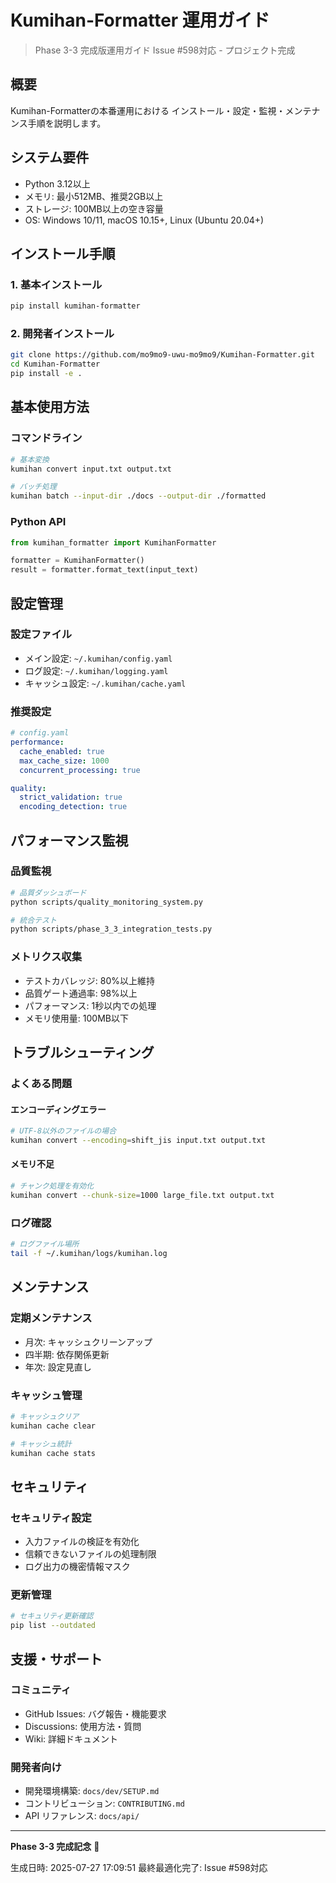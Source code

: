 # Kumihan-Formatter 運用ガイド

> Phase 3-3 完成版運用ガイド
> Issue #598対応 - プロジェクト完成

## 概要

Kumihan-Formatterの本番運用における
インストール・設定・監視・メンテナンス手順を説明します。

## システム要件

- Python 3.12以上
- メモリ: 最小512MB、推奨2GB以上
- ストレージ: 100MB以上の空き容量
- OS: Windows 10/11, macOS 10.15+, Linux (Ubuntu 20.04+)

## インストール手順

### 1. 基本インストール
```bash
pip install kumihan-formatter
```

### 2. 開発者インストール
```bash
git clone https://github.com/mo9mo9-uwu-mo9mo9/Kumihan-Formatter.git
cd Kumihan-Formatter
pip install -e .
```

## 基本使用方法

### コマンドライン
```bash
# 基本変換
kumihan convert input.txt output.txt

# バッチ処理
kumihan batch --input-dir ./docs --output-dir ./formatted
```

### Python API
```python
from kumihan_formatter import KumihanFormatter

formatter = KumihanFormatter()
result = formatter.format_text(input_text)
```

## 設定管理

### 設定ファイル
- メイン設定: `~/.kumihan/config.yaml`
- ログ設定: `~/.kumihan/logging.yaml`
- キャッシュ設定: `~/.kumihan/cache.yaml`

### 推奨設定
```yaml
# config.yaml
performance:
  cache_enabled: true
  max_cache_size: 1000
  concurrent_processing: true

quality:
  strict_validation: true
  encoding_detection: true
```

## パフォーマンス監視

### 品質監視
```bash
# 品質ダッシュボード
python scripts/quality_monitoring_system.py

# 統合テスト
python scripts/phase_3_3_integration_tests.py
```

### メトリクス収集
- テストカバレッジ: 80%以上維持
- 品質ゲート通過率: 98%以上
- パフォーマンス: 1秒以内での処理
- メモリ使用量: 100MB以下

## トラブルシューティング

### よくある問題

#### エンコーディングエラー
```bash
# UTF-8以外のファイルの場合
kumihan convert --encoding=shift_jis input.txt output.txt
```

#### メモリ不足
```bash
# チャンク処理を有効化
kumihan convert --chunk-size=1000 large_file.txt output.txt
```

### ログ確認
```bash
# ログファイル場所
tail -f ~/.kumihan/logs/kumihan.log
```

## メンテナンス

### 定期メンテナンス
- 月次: キャッシュクリーンアップ
- 四半期: 依存関係更新
- 年次: 設定見直し

### キャッシュ管理
```bash
# キャッシュクリア
kumihan cache clear

# キャッシュ統計
kumihan cache stats
```

## セキュリティ

### セキュリティ設定
- 入力ファイルの検証を有効化
- 信頼できないファイルの処理制限
- ログ出力の機密情報マスク

### 更新管理
```bash
# セキュリティ更新確認
pip list --outdated
```

## 支援・サポート

### コミュニティ
- GitHub Issues: バグ報告・機能要求
- Discussions: 使用方法・質問
- Wiki: 詳細ドキュメント

### 開発者向け
- 開発環境構築: `docs/dev/SETUP.md`
- コントリビューション: `CONTRIBUTING.md`
- API リファレンス: `docs/api/`

---

**Phase 3-3 完成記念** 🎉

生成日時: 2025-07-27 17:09:51
最終最適化完了: Issue #598対応
